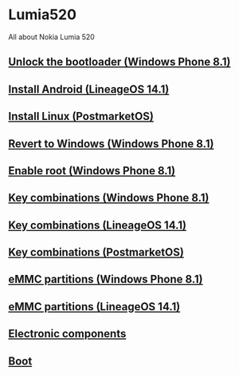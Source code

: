 # Lumia520
All about Nokia Lumia 520

## [Unlock the bootloader (Windows Phone 8.1)](content/unlock_bootloader/Readme.md)

## [Install Android (LineageOS 14.1)](content/android/README.md)

## [Install Linux (PostmarketOS)](content/linux/README.md)

## [Revert to Windows (Windows Phone 8.1)](content/windows_phone_revert/README.md)

## [Enable root (Windows Phone 8.1)](content/windows_phone_root/README.md)

## [Key combinations (Windows Phone 8.1)](content/windows_keys/README.md)

## [Key combinations (LineageOS 14.1)](content/android_keys/README.md)

## [Key combinations (PostmarketOS)](content/linux_keys/README.md)

## [eMMC partitions (Windows Phone 8.1)](content/windows_partitions/README.md)

## [eMMC partitions (LineageOS 14.1)](content/android_partitions/README.md)

## [Electronic components](content/components/README.md)

## [Boot](content/boot/README.md)
